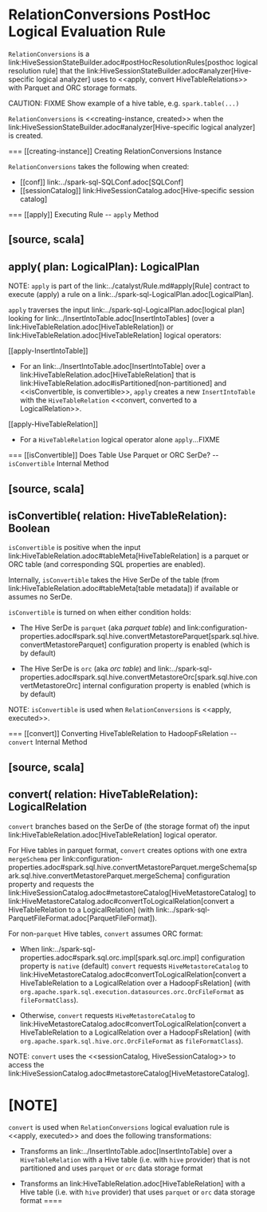 # RelationConversions PostHoc Logical Evaluation Rule

`RelationConversions` is a link:HiveSessionStateBuilder.adoc#postHocResolutionRules[posthoc logical resolution rule] that the link:HiveSessionStateBuilder.adoc#analyzer[Hive-specific logical analyzer] uses to <<apply, convert HiveTableRelations>> with Parquet and ORC storage formats.

CAUTION: FIXME Show example of a hive table, e.g. `spark.table(...)`

`RelationConversions` is <<creating-instance, created>> when the link:HiveSessionStateBuilder.adoc#analyzer[Hive-specific logical analyzer] is created.

=== [[creating-instance]] Creating RelationConversions Instance

`RelationConversions` takes the following when created:

* [[conf]] link:../spark-sql-SQLConf.adoc[SQLConf]
* [[sessionCatalog]] link:HiveSessionCatalog.adoc[Hive-specific session catalog]

=== [[apply]] Executing Rule -- `apply` Method

[source, scala]
----
apply(
  plan: LogicalPlan): LogicalPlan
----

NOTE: `apply` is part of the link:../catalyst/Rule.md#apply[Rule] contract to execute (apply) a rule on a link:../spark-sql-LogicalPlan.adoc[LogicalPlan].

`apply` traverses the input link:../spark-sql-LogicalPlan.adoc[logical plan] looking for link:../InsertIntoTable.adoc[InsertIntoTables] (over a link:HiveTableRelation.adoc[HiveTableRelation]) or link:HiveTableRelation.adoc[HiveTableRelation] logical operators:

[[apply-InsertIntoTable]]
* For an link:../InsertIntoTable.adoc[InsertIntoTable] over a link:HiveTableRelation.adoc[HiveTableRelation] that is link:HiveTableRelation.adoc#isPartitioned[non-partitioned] and <<isConvertible, is convertible>>, `apply` creates a new `InsertIntoTable` with the `HiveTableRelation` <<convert, converted to a LogicalRelation>>.

[[apply-HiveTableRelation]]
* For a `HiveTableRelation` logical operator alone `apply`...FIXME

=== [[isConvertible]] Does Table Use Parquet or ORC SerDe? -- `isConvertible` Internal Method

[source, scala]
----
isConvertible(
  relation: HiveTableRelation): Boolean
----

`isConvertible` is positive when the input link:HiveTableRelation.adoc#tableMeta[HiveTableRelation] is a parquet or ORC table (and corresponding SQL properties are enabled).

Internally, `isConvertible` takes the Hive SerDe of the table (from link:HiveTableRelation.adoc#tableMeta[table metadata]) if available or assumes no SerDe.

`isConvertible` is turned on when either condition holds:

* The Hive SerDe is `parquet` (aka _parquet table_) and link:configuration-properties.adoc#spark.sql.hive.convertMetastoreParquet[spark.sql.hive.convertMetastoreParquet] configuration property is enabled (which is by default)

* The Hive SerDe is `orc` (aka _orc table_) and link:../spark-sql-properties.adoc#spark.sql.hive.convertMetastoreOrc[spark.sql.hive.convertMetastoreOrc] internal configuration property is enabled (which is by default)

NOTE: `isConvertible` is used when `RelationConversions` is <<apply, executed>>.

=== [[convert]] Converting HiveTableRelation to HadoopFsRelation -- `convert` Internal Method

[source, scala]
----
convert(
  relation: HiveTableRelation): LogicalRelation
----

`convert` branches based on the SerDe of (the storage format of) the input link:HiveTableRelation.adoc[HiveTableRelation] logical operator.

For Hive tables in parquet format, `convert` creates options with one extra `mergeSchema` per link:configuration-properties.adoc#spark.sql.hive.convertMetastoreParquet.mergeSchema[spark.sql.hive.convertMetastoreParquet.mergeSchema] configuration property and requests the link:HiveSessionCatalog.adoc#metastoreCatalog[HiveMetastoreCatalog] to link:HiveMetastoreCatalog.adoc#convertToLogicalRelation[convert a HiveTableRelation to a LogicalRelation] (with link:../spark-sql-ParquetFileFormat.adoc[ParquetFileFormat]).

For non-`parquet` Hive tables, `convert` assumes ORC format:

* When link:../spark-sql-properties.adoc#spark.sql.orc.impl[spark.sql.orc.impl] configuration property is `native` (default) `convert` requests `HiveMetastoreCatalog` to link:HiveMetastoreCatalog.adoc#convertToLogicalRelation[convert a HiveTableRelation to a LogicalRelation over a HadoopFsRelation] (with `org.apache.spark.sql.execution.datasources.orc.OrcFileFormat` as `fileFormatClass`).

* Otherwise, `convert` requests `HiveMetastoreCatalog` to link:HiveMetastoreCatalog.adoc#convertToLogicalRelation[convert a HiveTableRelation to a LogicalRelation over a HadoopFsRelation] (with `org.apache.spark.sql.hive.orc.OrcFileFormat` as `fileFormatClass`).

NOTE: `convert` uses the <<sessionCatalog, HiveSessionCatalog>> to access the link:HiveSessionCatalog.adoc#metastoreCatalog[HiveMetastoreCatalog].

[NOTE]
====
`convert` is used when `RelationConversions` logical evaluation rule is <<apply, executed>> and does the following transformations:

* Transforms an link:../InsertIntoTable.adoc[InsertIntoTable] over a `HiveTableRelation` with a Hive table (i.e. with `hive` provider) that is not partitioned and uses `parquet` or `orc` data storage format

* Transforms an link:HiveTableRelation.adoc[HiveTableRelation] with a Hive table (i.e. with `hive` provider) that uses `parquet` or `orc` data storage format
====
